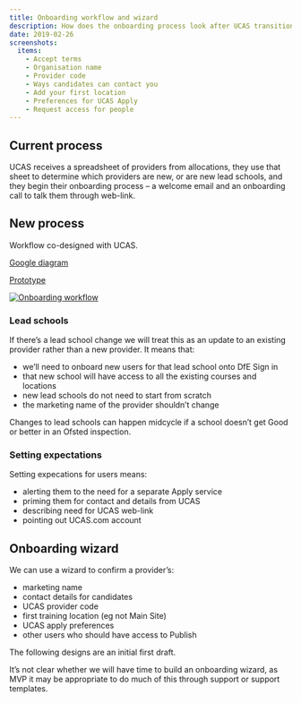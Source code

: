 ```yaml
---
title: Onboarding workflow and wizard
description: How does the onboarding process look after UCAS transition?
date: 2019-02-26
screenshots:
  items:
    - Accept terms
    - Organisation name
    - Provider code
    - Ways candidates can contact you
    - Add your first location
    - Preferences for UCAS Apply
    - Request access for people
---
```


## Current process

UCAS receives a spreadsheet of providers from allocations, they use that sheet to determine which providers are new, or are new lead schools, and they begin their onboarding process – a welcome email and an onboarding call to talk them through web-link.

## New process

Workflow co-designed with UCAS.

[Google diagram](https://docs.google.com/drawings/d/12slZCbsAB8m0-T9s_QGmqFZRxhwF1KfkoiN2g4Xk0mY/edit)

[Prototype](https://publish-courses-prototype.herokuapp.com/onboarding/accept-terms)

[![Onboarding workflow](/publish-teacher-training-courses/onboarding-wizard/onboarding-workflow.svg)](https://docs.google.com/drawings/d/12slZCbsAB8m0-T9s_QGmqFZRxhwF1KfkoiN2g4Xk0mY/edit)

### Lead schools

If there’s a lead school change we will treat this as an update to an existing provider rather than a new provider. It means that:

* we’ll need to onboard new users for that lead school onto DfE Sign in
* that new school will have access to all the existing courses and locations
* new lead schools do not need to start from scratch
* the marketing name of the provider shouldn’t change

Changes to lead schools can happen midcycle if a school doesn’t get Good or better in an Ofsted inspection.

### Setting expectations

Setting expecations for users means:

* alerting them to the need for a separate Apply service
* priming them for contact and details from UCAS
* describing need for UCAS web-link
* pointing out UCAS.com account

## Onboarding wizard

We can use a wizard to confirm a provider’s:

* marketing name
* contact details for candidates
* UCAS provider code
* first training location (eg not Main Site)
* UCAS apply preferences
* other users who should have access to Publish

The following designs are an initial first draft.

It’s not clear whether we will have time to build an onboarding wizard, as MVP it may be appropriate to do much of this through support or support templates.
